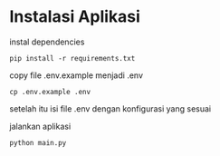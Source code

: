 # Instalasi Aplikasi

instal dependencies

```
pip install -r requirements.txt
```

copy file .env.example menjadi .env

```
cp .env.example .env
```

setelah itu isi file .env dengan konfigurasi yang sesuai

jalankan aplikasi

```
python main.py
```
